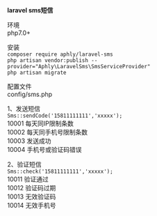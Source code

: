 **laravel sms短信**<br>

环境<br>
php7.0+<br>

安装<br>
`composer require aphly/laravel-sms` <br>
`php artisan vendor:publish --provider="Aphly\LaravelSms\SmsServiceProvider"` <br>
`php artisan migrate` <br>

配置文件<br>
config/sms.php


1、发送短信<br>
`Sms::sendCode('15811111111','xxxxx');`<br>
10001 每天同IP限制条数<br>
10002 每天同手机号限制条数<br>
10003 发送成功<br>
10004 手机号或验证码错误<br>

2、验证短信<br>
`Sms::check('15811111111','xxxxx');`<br>
10011 验证通过<br>
10012 验证码过期<br>
10013 无效验证码<br>
10014 无效手机号<br>
